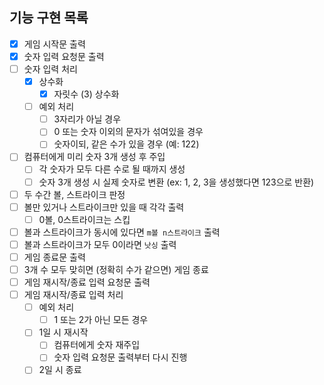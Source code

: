 ## 기능 구현 목록
- [x] 게임 시작문 출력
- [x] 숫자 입력 요청문 출력
- [ ] 숫자 입력 처리
    - [x] 상수화
      - [x] 자릿수 (3) 상수화
    - [ ] 예외 처리
        - [ ] 3자리가 아닐 경우
        - [ ] 0 또는 숫자 이외의 문자가 섞여있을 경우
        - [ ] 숫자이되, 같은 수가 있을 경우 (예: 122)
- [ ] 컴퓨터에게 미리 숫자 3개 생성 후 주입
    - [ ] 각 숫자가 모두 다른 수로 될 때까지 생성
    - [ ] 숫자 3개 생성 시 실제 숫자로 변환 (ex: 1, 2, 3을 생성했다면 123으로 반환)
- [ ] 두 수간 볼, 스트라이크 판정
- [ ] 볼만 있거나 스트라이크만 있을 때 각각 출력
    - [ ] 0볼, 0스트라이크는 스킵
- [ ] 볼과 스트라이크가 동시에 있다면 `m볼 n스트라이크` 출력
- [ ] 볼과 스트라이크가 모두 0이라면 `낫싱` 출력
- [ ] 게임 종료문 출력
- [ ] 3개 수 모두 맞히면 (정확히 수가 같으면) 게임 종료
- [ ] 게임 재시작/종료 입력 요청문 출력
- [ ] 게임 재시작/종료 입력 처리
    - [ ] 예외 처리
        - [ ] 1 또는 2가 아닌 모든 경우
    - [ ] 1일 시 재시작
        - [ ] 컴퓨터에게 숫자 재주입
        - [ ] 숫자 입력 요청문 출력부터 다시 진행
    - [ ] 2일 시 종료
